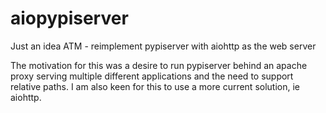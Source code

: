 # aiopypiserver
Just an idea ATM - reimplement pypiserver with aiohttp as the web server

The motivation for this was a desire to run pypiserver behind an apache proxy
serving multiple different applications and the need to support relative paths.
I am also keen for this to use a more current solution, ie aiohttp.
